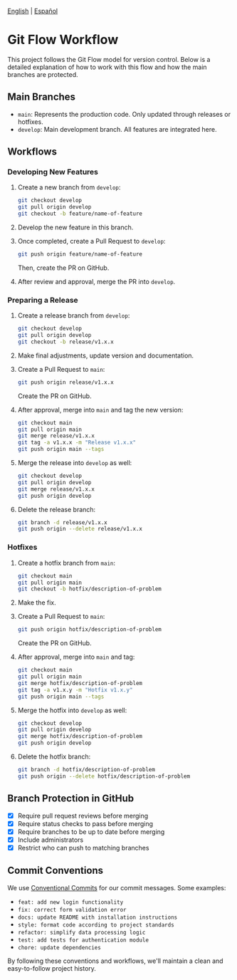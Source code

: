 [English](README.md) | [Español](README.es.md)

# Git Flow Workflow

This project follows the Git Flow model for version control. Below is a detailed explanation of how to work with this flow and how the main branches are protected.

## Main Branches

- `main`: Represents the production code. Only updated through releases or hotfixes.
- `develop`: Main development branch. All features are integrated here.

## Workflows

### Developing New Features

1. Create a new branch from `develop`:
   ```bash
   git checkout develop
   git pull origin develop
   git checkout -b feature/name-of-feature
   ```

2. Develop the new feature in this branch.

3. Once completed, create a Pull Request to `develop`:
   ```bash
   git push origin feature/name-of-feature
   ```
   Then, create the PR on GitHub.

4. After review and approval, merge the PR into `develop`.

### Preparing a Release

1. Create a release branch from `develop`:
   ```bash
   git checkout develop
   git pull origin develop
   git checkout -b release/v1.x.x
   ```

2. Make final adjustments, update version and documentation.

3. Create a Pull Request to `main`:
   ```bash
   git push origin release/v1.x.x
   ```
   Create the PR on GitHub.

4. After approval, merge into `main` and tag the new version:
   ```bash
   git checkout main
   git pull origin main
   git merge release/v1.x.x
   git tag -a v1.x.x -m "Release v1.x.x"
   git push origin main --tags
   ```

5. Merge the release into `develop` as well:
   ```bash
   git checkout develop
   git pull origin develop
   git merge release/v1.x.x
   git push origin develop
   ```

6. Delete the release branch:
   ```bash
   git branch -d release/v1.x.x
   git push origin --delete release/v1.x.x
   ```

### Hotfixes

1. Create a hotfix branch from `main`:
   ```bash
   git checkout main
   git pull origin main
   git checkout -b hotfix/description-of-problem
   ```

2. Make the fix.

3. Create a Pull Request to `main`:
   ```bash
   git push origin hotfix/description-of-problem
   ```
   Create the PR on GitHub.

4. After approval, merge into `main` and tag:
   ```bash
   git checkout main
   git pull origin main
   git merge hotfix/description-of-problem
   git tag -a v1.x.y -m "Hotfix v1.x.y"
   git push origin main --tags
   ```

5. Merge the hotfix into `develop` as well:
   ```bash
   git checkout develop
   git pull origin develop
   git merge hotfix/description-of-problem
   git push origin develop
   ```

6. Delete the hotfix branch:
   ```bash
   git branch -d hotfix/description-of-problem
   git push origin --delete hotfix/description-of-problem
   ```

## Branch Protection in GitHub

- [x] Require pull request reviews before merging
- [x] Require status checks to pass before merging
- [x] Require branches to be up to date before merging
- [x] Include administrators
- [x] Restrict who can push to matching branches

## Commit Conventions

We use [Conventional Commits](https://www.conventionalcommits.org/) for our commit messages. Some examples:

- `feat: add new login functionality`
- `fix: correct form validation error`
- `docs: update README with installation instructions`
- `style: format code according to project standards`
- `refactor: simplify data processing logic`
- `test: add tests for authentication module`
- `chore: update dependencies`

By following these conventions and workflows, we'll maintain a clean and easy-to-follow project history.
